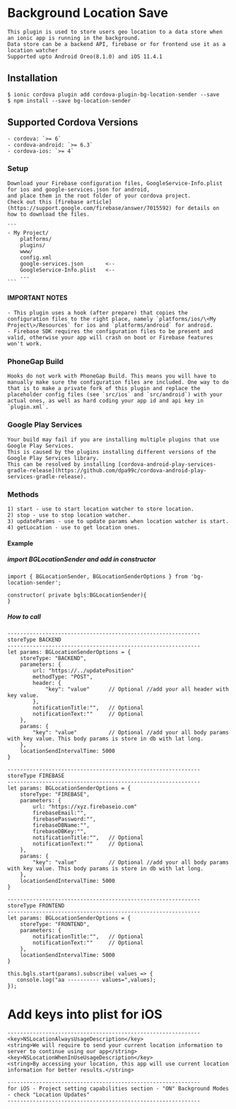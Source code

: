# Background Location Save
	This plugin is used to store users geo location to a data store when an ionic app is running in the background.
	Data store can be a backend API, firebase or for frontend use it as a location watcher
	Supported upto Android Oreo(8.1.0) and iOS 11.4.1
	
## Installation
	$ ionic cordova plugin add cordova-plugin-bg-location-sender --save
	$ npm install --save bg-location-sender
	
## Supported Cordova Versions
	- cordova: `>= 6`
	- cordova-android: `>= 6.3`
	- cordova-ios: `>= 4`
	
### Setup
	Download your Firebase configuration files, GoogleService-Info.plist for ios and google-services.json for android,
	and place them in the root folder of your cordova project.
	Check out this [firebase article](https://support.google.com/firebase/answer/7015592) for details on how to download the files.

	```
	- My Project/
		platforms/
		plugins/
		www/
		config.xml
		google-services.json       <--
		GoogleService-Info.plist   <--
		...
	```

#### IMPORTANT NOTES
	- This plugin uses a hook (after prepare) that copies the configuration files to the right place, namely `platforms/ios/\<My Project\>/Resources` for ios and `platforms/android` for android.
	- Firebase SDK requires the configuration files to be present and valid, otherwise your app will crash on boot or Firebase features won't work.

### PhoneGap Build
	Hooks do not work with PhoneGap Build. This means you will have to manually make sure the configuration files are included. One way to do that is to make a private fork of this plugin and replace the placeholder config files (see `src/ios` and `src/android`) with your actual ones, as well as hard coding your app id and api key in `plugin.xml`.

### Google Play Services
	Your build may fail if you are installing multiple plugins that use Google Play Services.
	This is caused by the plugins installing different versions of the Google Play Services library.
	This can be resolved by installing [cordova-android-play-services-gradle-release](https://github.com/dpa99c/cordova-android-play-services-gradle-release).

### Methods
	1) start - use to start location watcher to store location.
	2) stop - use to stop location watcher.
	3) updateParams - use to update params when location watcher is start.
	4) getLocation - use to get location ones.

#### Example
	
##### import BGLocationSender and add in constructor
	import { BGLocationSender, BGLocationSenderOptions } from 'bg-location-sender';
	
	constructor( private bgls:BGLocationSender){
	}
	
##### How to call

	-------------------------------------------------------------
	storeType BACKEND
	-------------------------------------------------------------
	let params: BGLocationSenderOptions = {
		storeType: "BACKEND",
		parameters: {
			url: "https://../updatePosition"
			methodType: "POST",
			header: {
				"key": "value" 		// Optional //add your all header with key value.
			},
			notificationTitle:"", 	// Optional
			notificationText:""   	// Optional
		},
        params: {
            "key": "value" 			// Optional //add your all body params with key value. This body params is store in db with lat long.
        },
        locationSendIntervalTime: 5000
    }

	-------------------------------------------------------------
	storeType FIREBASE
	-------------------------------------------------------------
	let params: BGLocationSenderOptions = {
		storeType: "FIREBASE",
		parameters: {
			url: "https://xyz.firebaseio.com"
			firebaseEmail:"",
			firebasePassword:"",
			firebaseDBName:"",
			firebaseDBKey:"",
			notificationTitle:"", 	// Optional
			notificationText:"" 	// Optional
		},
        params: {
            "key": "value"  		// Optional //add your all body params with key value. This body params is store in db with lat long.
        },
        locationSendIntervalTime: 5000
    }
   
    -------------------------------------------------------------
	storeType FRONTEND
	-------------------------------------------------------------
	let params: BGLocationSenderOptions = {
		storeType: "FRONTEND",
		parameters: {
			notificationTitle:"", 	// Optional
			notificationText:""   	// Optional
		},
        locationSendIntervalTime: 5000
    }
	
	this.bgls.start(params).subscribe( values => {
	   console.log("aa ---------- values=",values);
    });
	
	
# Add keys into plist for iOS

	-------------------------------------------------------------
	<key>NSLocationAlwaysUsageDescription</key>
	<string>We will require to send your current location information to server to continue using our app</string>
	<key>NSLocationWhenInUseUsageDescription</key>
	<string>By accessing your location, this app will use current location information for better results.</string>

	-------------------------------------------------------------
	for iOS - Project setting capabilities section - "ON" Background Modes - check "Location Updates"
	-------------------------------------------------------------